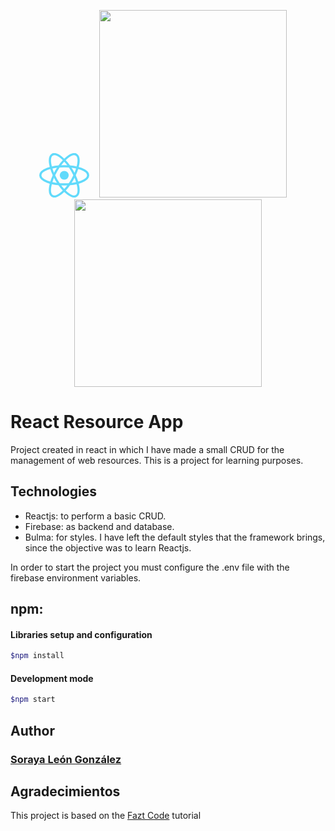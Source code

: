 <p align="center"><img src="data:image/svg+xml;base64,PHN2ZyB4bWxucz0iaHR0cDovL3d3dy53My5vcmcvMjAwMC9zdmciIHZpZXdCb3g9Ii0xMS41IC0xMC4yMzE3NCAyMyAyMC40NjM0OCI+CiAgPHRpdGxlPlJlYWN0IExvZ288L3RpdGxlPgogIDxjaXJjbGUgY3g9IjAiIGN5PSIwIiByPSIyLjA1IiBmaWxsPSIjNjFkYWZiIi8+CiAgPGcgc3Ryb2tlPSIjNjFkYWZiIiBzdHJva2Utd2lkdGg9IjEiIGZpbGw9Im5vbmUiPgogICAgPGVsbGlwc2Ugcng9IjExIiByeT0iNC4yIi8+CiAgICA8ZWxsaXBzZSByeD0iMTEiIHJ5PSI0LjIiIHRyYW5zZm9ybT0icm90YXRlKDYwKSIvPgogICAgPGVsbGlwc2Ugcng9IjExIiByeT0iNC4yIiB0cmFuc2Zvcm09InJvdGF0ZSgxMjApIi8+CiAgPC9nPgo8L3N2Zz4K" width="80"> &nbsp&nbsp&nbsp<img src="https://bulma.io/images/bulma-logo.png" width="300"> &nbsp&nbsp&nbsp<img src="https://www.gstatic.com/devrel-devsite/prod/v4ff7513a940c844d7a200d0833ef676f25fef10662a3b57ca262bcf76cbd98e2/firebase/images/lockup.png" width="300"></p>

# React Resource App

Project created in react in which I have made a small CRUD for the management of web resources. This is a project for learning purposes.


## Technologies
- Reactjs: to perform a basic CRUD.
- Firebase: as backend and database.
- Bulma: for styles. I have left the default styles that the framework brings, since the objective was to learn Reactjs.

In order to start the project you must configure the .env file with the firebase environment variables.


## npm:

#### Libraries setup and configuration

```bash
$npm install
```

#### Development mode

```bash
$npm start
```

## Author
### [Soraya León González](https://sorayaleongonzalez.es)


## Agradecimientos
This project is based on the [Fazt Code](https://www.youtube.com/watch?v=Y9-UkL6ent4&ab_channel=FaztCode) tutorial
 

